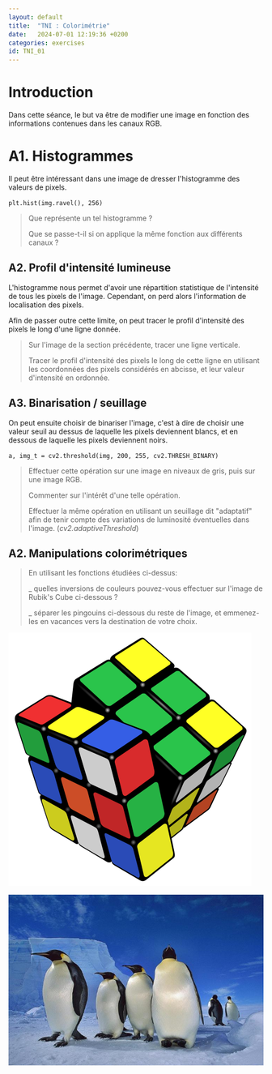 ```yaml
---
layout: default
title:  "TNI : Colorimétrie"
date:   2024-07-01 12:19:36 +0200
categories: exercises
id: TNI_01
---
```


# Introduction

Dans cette séance, le but va être de modifier une image en fonction des informations contenues dans les canaux RGB.

# A1. Histogrammes

Il peut être intéressant dans une image de dresser l'histogramme des valeurs de pixels. 

~~~
plt.hist(img.ravel(), 256)
~~~

> Que représente un tel histogramme ? 
>
> Que se passe-t-il si on applique la même fonction aux différents canaux ? 

## A2. Profil d'intensité lumineuse

L'histogramme nous permet d'avoir une répartition statistique de l'intensité de tous les pixels de l'image. Cependant, on perd alors l'information de localisation des pixels. 

Afin de passer outre cette limite, on peut tracer le profil d'intensité des pixels le long d'une ligne donnée. 

> Sur l'image de la section précédente, tracer une ligne verticale. 
>
> Tracer le profil d'intensité des pixels le long de cette ligne en utilisant les coordonnées des pixels considérés en abcisse, et leur valeur d'intensité en ordonnée. 

## A3. Binarisation / seuillage

On peut ensuite choisir de binariser l'image, c'est à dire de choisir une valeur seuil au dessus de laquelle les pixels deviennent blancs, et en dessous de laquelle les pixels deviennent noirs.

~~~
a, img_t = cv2.threshold(img, 200, 255, cv2.THRESH_BINARY)
~~~

> Effectuer cette opération sur une image en niveaux de gris, puis sur une image RGB.
>
> Commenter sur l'intérêt d'une telle opération.
>
> Effectuer la même opération en utilisant un seuillage dit "adaptatif" afin de tenir compte des variations de luminosité éventuelles dans l'image. (*cv2.adaptiveThreshold*)

## A2. Manipulations colorimétriques

> En utilisant les fonctions étudiées ci-dessus:
>
> _ quelles inversions de couleurs pouvez-vous effectuer sur l'image de Rubik's Cube ci-dessous ? 
>
> _ séparer les pingouins ci-dessous du reste de l'image, et emmenez-les en vacances vers la destination de votre choix. 

![](./Cube.png)

![](./manchots.jpg)